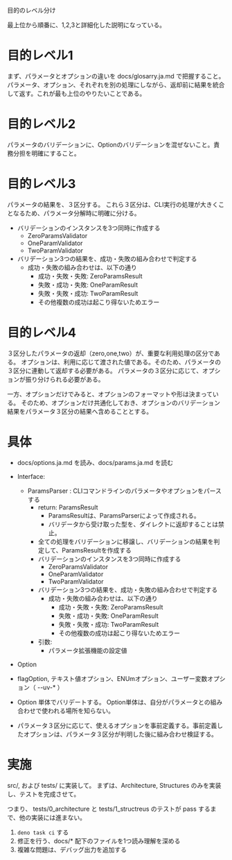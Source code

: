 目的のレベル分け

最上位から順番に、1,2,3と詳細化した説明になっている。

# 目的レベル1

まず、パラメータとオプションの違いを docs/glosarry.ja.md で把握すること。
パラメータ、オプション、それぞれを別の処理にしながら、返却前に結果を統合して返す。これが最も上位のやりたいことである。

# 目的レベル2

パラメータのバリデーションに、Optionのバリデーションを混ぜないこと。責務分担を明確にすること。

# 目的レベル3

パラメータの結果を、３区分する。
これら３区分は、CLI実行の処理が大きくことなるため、パラメータ分解時に明確に分ける。

- バリデーションのインスタンスを3つ同時に作成する
  - ZeroParamsValidator
  - OneParamValidator
  - TwoParamValidator
- バリデーション3つの結果を、成功・失敗の組み合わせで判定する
  - 成功・失敗の組み合わせは、以下の通り
    - 成功・失敗・失敗: ZeroParamsResult
    - 失敗・成功・失敗: OneParamResult
    - 失敗・失敗・成功: TwoParamResult
    - その他複数の成功は起こり得ないためエラー

# 目的レベル4
３区分したパラメータの返却（zero,one,two）が、重要な利用処理の区分である。
オプションは、利用に応じて渡された値である。そのため、パラメータの３区分に連動して返却する必要がある。
パラメータの３区分に応じて、オプションが振り分けられる必要がある。

一方、オプションだけでみると、オプションのフォーマットや形は決まっている。
そのため、オプションだけ共通化しておき、オプションのバリデーション結果をパラメータ３区分の結果へ含めることとする。

# 具体
- docs/options.ja.md を読み、docs/params.ja.md を読む


- Interface:
  - ParamsParser : CLIコマンドラインのパラメータやオプションをパースする
    - return: ParamsResult
      - ParamsResultは、ParamsParserによって作成される。
      - バリデータから受け取った型を、ダイレクトに返却することは禁止。
    - 全ての処理をバリデーションに移譲し、バリデーションの結果を判定して、ParamsResultを作成する
    - バリデーションのインスタンスを3つ同時に作成する
      - ZeroParamsValidator
      - OneParamValidator
      - TwoParamValidator
    - バリデーション3つの結果を、成功・失敗の組み合わせで判定する
      - 成功・失敗の組み合わせは、以下の通り
        - 成功・失敗・失敗: ZeroParamsResult
        - 失敗・成功・失敗: OneParamResult
        - 失敗・失敗・成功: TwoParamResult
        - その他複数の成功は起こり得ないためエラー
    - 引数:
      - パラメータ拡張機能の設定値
 - Option
  - flagOption, テキスト値オプション、ENUmオプション、ユーザー変数オプション（ --uv-* ）
  - Option 単体でバリデートする。 Option単体は、自分がパラメータとの組み合わせで使われる場所を知らない。
  - パラメータ３区分に応じて、使えるオプションを事前定義する。事前定義したオプションは、パラメータ３区分が判明した後に組み合わせ検証する。


# 実施

src/, および tests/ に実装して。
まずは、Architecture, Structures のみを実装し、テストを完成させて。

つまり、 tests/0_architecture と tests/1_structreus のテストが pass するまで、他の実装には進まない。

1. `deno task ci` する
2. 修正を行う、docs/* 配下のファイルを1つ読み理解を深める
3. 複雑な問題は、デバッグ出力を追加する

